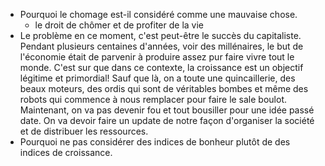   - Pourquoi le chomage est-il considéré comme une mauvaise chose.
    - le droit de chômer et de profiter de la vie
  - Le problème en ce moment, c'est peut-être le succès du capitaliste. Pendant plusieurs centaines d'années, voir des millénaires, le but de l'économie était de parvenir à produire assez pur faire vivre tout le monde. C'est sur que dans ce contexte, la croissance est un objectif légitime et primordial! Sauf que là, on a toute une quincaillerie, des beaux moteurs, des ordis qui sont de véritables bombes et même des robots qui commence à nous remplacer pour faire le sale boulot. Maintenant, on va pas devenir fou et tout bousiller pour une idée passé date. On va devoir faire un update de notre façon d'organiser la société et de distribuer les ressources.
  - Pourquoi ne pas considérer des indices de bonheur plutôt de des indices de croissance.
